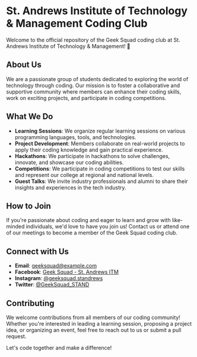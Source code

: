 # St. Andrews Institute of Technology & Management Coding Club

Welcome to the official repository of the Geek Squad coding club at St. Andrews Institute of Technology & Management! 🚀

## About Us

We are a passionate group of students dedicated to exploring the world of technology through coding. Our mission is to foster a collaborative and supportive community where members can enhance their coding skills, work on exciting projects, and participate in coding competitions.

## What We Do

- **Learning Sessions**: We organize regular learning sessions on various programming languages, tools, and technologies.
- **Project Development**: Members collaborate on real-world projects to apply their coding knowledge and gain practical experience.
- **Hackathons**: We participate in hackathons to solve challenges, innovate, and showcase our coding abilities.
- **Competitions**: We participate in coding competitions to test our skills and represent our college at regional and national levels.
- **Guest Talks**: We invite industry professionals and alumni to share their insights and experiences in the tech industry.

## How to Join

If you're passionate about coding and eager to learn and grow with like-minded individuals, we'd love to have you join us! Contact us or attend one of our meetings to become a member of the Geek Squad coding club.

## Connect with Us

- **Email**: [geeksquad@example.com](mailto:geeksquad@example.com)
- **Facebook**: [Geek Squad - St. Andrews ITM](https://www.facebook.com/geeksquadstandrews)
- **Instagram**: [@geeksquad.standrews](https://www.instagram.com/geeksquad.standrews/)
- **Twitter**: [@GeekSquad_STAND](https://twitter.com/GeekSquad_STAND)

## Contributing

We welcome contributions from all members of our coding community! Whether you're interested in leading a learning session, proposing a project idea, or organizing an event, feel free to reach out to us or submit a pull request.

Let's code together and make a difference!


